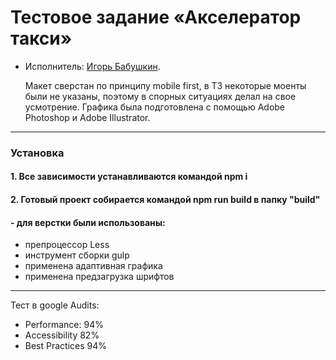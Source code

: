 # Тестовое задание «Акселератор такси» 

* Исполнитель: [Игорь Бабушкин](https://up.htmlacademy.ru/adaptive/14/user/185816).
   
   Макет сверстан по принципу mobile first, в ТЗ некоторые моенты были не указаны, поэтому в спорных ситуациях делал на свое усмотрение. Графика была подготовлена с помощью Adobe Photoshop и Adobe Illustrator.
---

### Установка

#### 1. Все зависимости устанавливаются командой npm i

#### 2. Готовый проект собирается командой npm run build в папку "build"

#### - для верстки были использованы:
 - препроцессор Less  
 - инструмент сборки gulp 
 - применена адаптивная графика
 - применена предзагрузка шрифтов
---
Тест в google Audits:
- Performance: 94%
- Accessibility 82%
- Best Practices 94%
